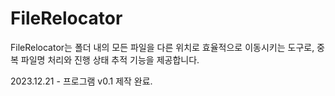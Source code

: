 # FileRelocator
FileRelocator는 폴더 내의 모든 파일을 다른 위치로 효율적으로 이동시키는 도구로, 중복 파일명 처리와 진행 상태 추적 기능을 제공합니다.

2023.12.21 - 프로그램 v0.1 제작 완료.
